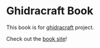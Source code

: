 # Ghidracraft Book

This book is for [ghidracraft](https://github.com/StarCrossPortal/ghidracraft) project.

Check out the [book site](https://starcrossportal.github.io/ghidracraft-book/)!